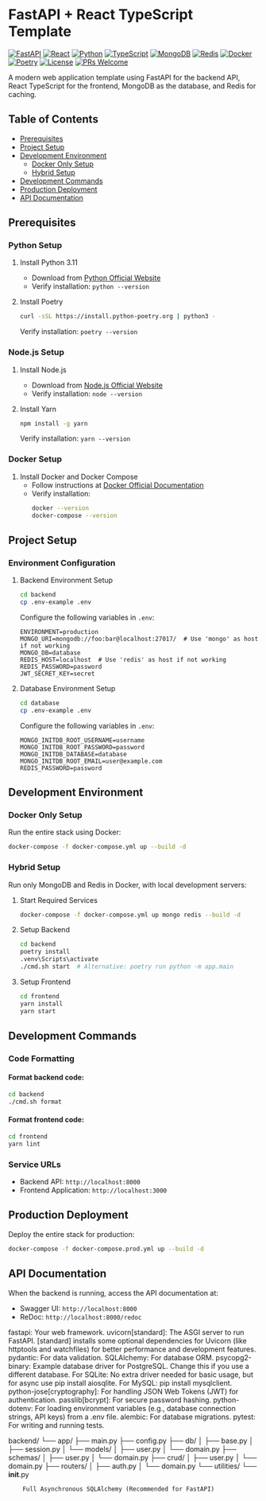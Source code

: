 # FastAPI + React TypeScript Template

[![FastAPI](https://img.shields.io/badge/FastAPI-0.104.0-009688.svg?logo=fastapi)](https://fastapi.tiangolo.com)
[![React](https://img.shields.io/badge/React-18-61DAFB.svg?logo=react)](https://reactjs.org)
[![Python](https://img.shields.io/badge/Python-3.11-3776AB.svg?logo=python)](https://www.python.org)
[![TypeScript](https://img.shields.io/badge/TypeScript-5-3178C6.svg?logo=typescript)](https://www.typescriptlang.org)
[![MongoDB](https://img.shields.io/badge/MongoDB-6-47A248.svg?logo=mongodb)](https://www.mongodb.com)
[![Redis](https://img.shields.io/badge/Redis-7-DC382D.svg?logo=redis)](https://redis.io)
[![Docker](https://img.shields.io/badge/Docker-🐋-2496ED.svg?logo=docker)](https://www.docker.com)
[![Poetry](https://img.shields.io/badge/Poetry-1.6-60A5FA.svg?logo=poetry)](https://python-poetry.org)
[![License](https://img.shields.io/badge/License-MIT-yellow.svg)](https://opensource.org/licenses/MIT)
[![PRs Welcome](https://img.shields.io/badge/PRs-welcome-brightgreen.svg)](http://makeapullrequest.com)

A modern web application template using FastAPI for the backend API, React TypeScript for the frontend, MongoDB as the database, and Redis for caching.

## Table of Contents

- [Prerequisites](#prerequisites)
- [Project Setup](#project-setup)
- [Development Environment](#development-environment)
  - [Docker Only Setup](#docker-only-setup)
  - [Hybrid Setup](#hybrid-setup)
- [Development Commands](#development-commands)
- [Production Deployment](#production-deployment)
- [API Documentation](#api-documentation)

## Prerequisites

### Python Setup

1. Install Python 3.11

   - Download from [Python Official Website](https://www.python.org/downloads/)
   - Verify installation: `python --version`

2. Install Poetry
   ```bash
   curl -sSL https://install.python-poetry.org | python3 -
   ```
   Verify installation: `poetry --version`

### Node.js Setup

1. Install Node.js

   - Download from [Node.js Official Website](https://nodejs.org/)
   - Verify installation: `node --version`

2. Install Yarn
   ```bash
   npm install -g yarn
   ```
   Verify installation: `yarn --version`

### Docker Setup

1. Install Docker and Docker Compose
   - Follow instructions at [Docker Official Documentation](https://docs.docker.com/get-docker/)
   - Verify installation:
     ```bash
     docker --version
     docker-compose --version
     ```

## Project Setup

### Environment Configuration

1. Backend Environment Setup

   ```bash
   cd backend
   cp .env-example .env
   ```

   Configure the following variables in `.env`:

   ```plaintext
   ENVIRONMENT=production
   MONGO_URI=mongodb://foo:bar@localhost:27017/  # Use 'mongo' as host if not working
   MONGO_DB=database
   REDIS_HOST=localhost  # Use 'redis' as host if not working
   REDIS_PASSWORD=password
   JWT_SECRET_KEY=secret
   ```

2. Database Environment Setup
   ```bash
   cd database
   cp .env-example .env
   ```
   Configure the following variables in `.env`:
   ```plaintext
   MONGO_INITDB_ROOT_USERNAME=username
   MONGO_INITDB_ROOT_PASSWORD=password
   MONGO_INITDB_DATABASE=database
   MONGO_INITDB_ROOT_EMAIL=user@example.com
   REDIS_PASSWORD=password
   ```

## Development Environment

### Docker Only Setup

Run the entire stack using Docker:

```bash
docker-compose -f docker-compose.yml up --build -d
```

### Hybrid Setup

Run only MongoDB and Redis in Docker, with local development servers:

1. Start Required Services

   ```bash
   docker-compose -f docker-compose.yml up mongo redis --build -d
   ```

2. Setup Backend

   ```bash
   cd backend
   poetry install
   .venv\Scripts\activate
   ./cmd.sh start  # Alternative: poetry run python -m app.main
   ```

3. Setup Frontend
   ```bash
   cd frontend
   yarn install
   yarn start
   ```

## Development Commands

### Code Formatting

#### Format backend code:

```bash
cd backend
./cmd.sh format
```

#### Format frontend code:

```bash
cd frontend
yarn lint
```

### Service URLs

- Backend API: `http://localhost:8000`
- Frontend Application: `http://localhost:3000`

## Production Deployment

Deploy the entire stack for production:

```bash
docker-compose -f docker-compose.prod.yml up --build -d
```

## API Documentation

When the backend is running, access the API documentation at:

- Swagger UI: `http://localhost:8000`
- ReDoc: `http://localhost:8000/redoc`




fastapi: Your web framework.
uvicorn[standard]: The ASGI server to run FastAPI. [standard] installs some optional dependencies for Uvicorn (like httptools and watchfiles) for better performance and development features.
pydantic: For data validation.
SQLAlchemy: For database ORM.
psycopg2-binary: Example database driver for PostgreSQL. Change this if you use a different database.
For SQLite: No extra driver needed for basic usage, but for async use pip install aiosqlite.
For MySQL: pip install mysqlclient.
python-jose[cryptography]: For handling JSON Web Tokens (JWT) for authentication.
passlib[bcrypt]: For secure password hashing.
python-dotenv: For loading environment variables (e.g., database connection strings, API keys) from a .env file.
alembic: For database migrations.
pytest: For writing and running tests.


backend/
└── app/
    ├── main.py
    ├── config.py
    ├── db/
    │   ├── base.py
    │   ├── session.py
    │   └── models/
    │       ├── user.py
    │       └── domain.py
    ├── schemas/
    │   ├── user.py
    │   └── domain.py
    ├── crud/
    │   ├── user.py
    │   └── domain.py
    ├── routers/
    │   ├── auth.py
    │   └── domain.py
    └── utilities/
        └── __init__.py


        Full Asynchronous SQLAlchemy (Recommended for FastAPI)